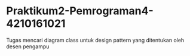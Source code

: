 # Praktikum2-Pemrograman4-4210161021
Tugas mencari diagram class untuk design pattern yang ditentukan oleh desen pengampu
